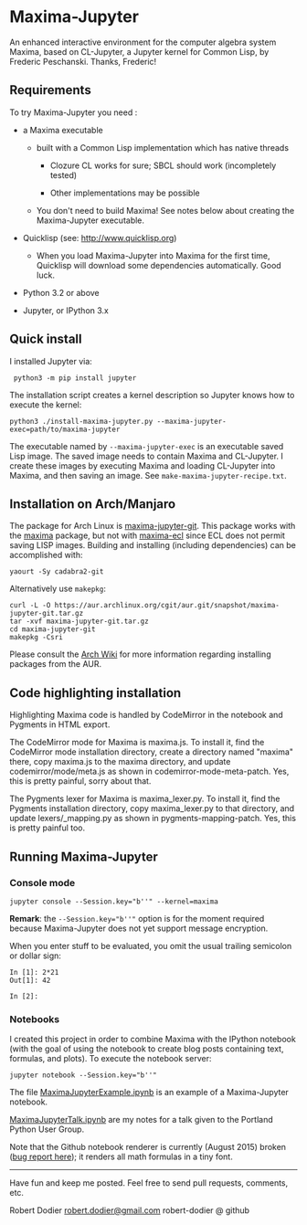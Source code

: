 Maxima-Jupyter
==========

An enhanced interactive environment for the computer algebra system Maxima,
based on CL-Jupyter, a Jupyter kernel for Common Lisp, by Frederic Peschanski.
Thanks, Frederic!

## Requirements ##

To try Maxima-Jupyter you need :

 - a Maxima executable

   - built with a Common Lisp implementation which has native threads

     - Clozure CL works for sure; SBCL should work (incompletely tested)

     - Other implementations may be possible

   - You don't need to build Maxima! See notes below about creating
     the Maxima-Jupyter executable.

 - Quicklisp (see: http://www.quicklisp.org)

   - When you load Maxima-Jupyter into Maxima for the first time,
     Quicklisp will download some dependencies automatically.
     Good luck.

 - Python 3.2 or above

 - Jupyter, or IPython 3.x


## Quick install ##

I installed Jupyter via:

     python3 -m pip install jupyter

The installation script creates a kernel description so Jupyter knows how to execute the kernel:

    python3 ./install-maxima-jupyter.py --maxima-jupyter-exec=path/to/maxima-jupyter

The executable named by `--maxima-jupyter-exec` is an executable
saved Lisp image. The saved image needs to contain Maxima and CL-Jupyter.
I create these images by executing Maxima and loading CL-Jupyter into
Maxima, and then saving an image. See `make-maxima-jupyter-recipe.txt`.

## Installation on Arch/Manjaro

The package for Arch Linux is
[maxima-jupyter-git](https://aur.archlinux.org/packages/maxima-jupyter-git/).
This package works with the
[maxima](https://www.archlinux.org/packages/extra/x86_64/maxima/) package, but
not with
[maxima-ecl](https://www.archlinux.org/packages/community/x86_64/maxima-ecl/)
since ECL does not permit saving LISP images. Building and installing (including
dependencies) can be accomplished with:

    yaourt -Sy cadabra2-git

Alternatively use ``makepkg``:

    curl -L -O https://aur.archlinux.org/cgit/aur.git/snapshot/maxima-jupyter-git.tar.gz
    tar -xvf maxima-jupyter-git.tar.gz
    cd maxima-jupyter-git
    makepkg -Csri

Please consult the
[Arch Wiki](https://wiki.archlinux.org/index.php/Arch_User_Repository#Installing_packages)
for more information regarding installing packages from the AUR.

## Code highlighting installation ##

Highlighting Maxima code is handled by CodeMirror in the notebook
and Pygments in HTML export.

The CodeMirror mode for Maxima is maxima.js. To install it,
find the CodeMirror mode installation directory, create a directory named "maxima" there,
copy maxima.js to the maxima directory, and update codemirror/mode/meta.js
as shown in codemirror-mode-meta-patch.
Yes, this is pretty painful, sorry about that.

The Pygments lexer for Maxima is maxima_lexer.py.
To install it, find the Pygments installation directory,
copy maxima_lexer.py to that directory,
and update lexers/_mapping.py as shown in pygments-mapping-patch.
Yes, this is pretty painful too.

## Running Maxima-Jupyter

### Console mode

    jupyter console --Session.key="b''" --kernel=maxima

**Remark**: the `--Session.key="b''"` option is for the moment required because Maxima-Jupyter
does not yet support message encryption.

When you enter stuff to be evaluated, you omit the usual trailing
semicolon or dollar sign:

```
In [1]: 2*21
Out[1]: 42

In [2]:
```

### Notebooks

I created this project in order to combine Maxima with the IPython notebook
(with the goal of using the notebook to create blog posts containing text,
formulas, and plots). To execute the notebook server:

    jupyter notebook --Session.key="b''"

The file [MaximaJupyterExample.ipynb](http://nbviewer.ipython.org/github/robert-dodier/maxima-jupyter/blob/master/MaximaJupyterExample.ipynb) is an example of a Maxima-Jupyter notebook.

[MaximaJupyterTalk.ipynb](http://nbviewer.ipython.org/github/robert-dodier/maxima-jupyter/blob/master/MaximaJupyterTalk.ipynb) are my notes for a talk given to the Portland Python User Group.

Note that the Github notebook renderer is currently (August 2015) broken ([bug report here](https://github.com/jupyter/nbviewer/issues/452)); it renders all math formulas in a tiny font.

----

Have fun and keep me posted. Feel free to send pull requests, comments, etc.

Robert Dodier
robert.dodier@gmail.com
robert-dodier @ github
